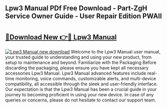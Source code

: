 ## Lpw3 Manual PDf Free Download - Part-ZgH Service Owner Guide - User Repair Edition PWAII

# <h2><a href="http://bc47715.oget.top/?id=Lpw3+Manual">🔗Download New 👉🔴 Lpw3 Manual</a></h2>

[![Lpw3 Manual new download](https://i.imgur.com/5g1atiW.png)](http://bc47715.oget.top/?id=Lpw3+Manual)
Welcome to the Lpw3 Manual user manual, your trusted guide to understanding and using your new product, from setup to maintenance and beyond. Familiarize with the Packaging Before discarding the packaging, please ensure you have kept all necessary accessories Lpw3 Manual. Lpw3 Manual advanced features include real-time monitoring, voice commands, customizable alerts, and multi-device compatibility, all accessible through the sleek and user-friendly interface. Our expectation is that the Lpw3 Manual has been a crucial guide in your journey to becoming proficient in using your new device. In case of any queries or concerns, please do not hesitate to contact our support team.

